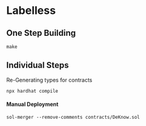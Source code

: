 # Labelless


## One Step Building
```
make
```

## Individual Steps

Re-Generating types for contracts

```
npx hardhat compile
```



#### Manual Deployment

```
sol-merger --remove-comments contracts/DeKnow.sol
```